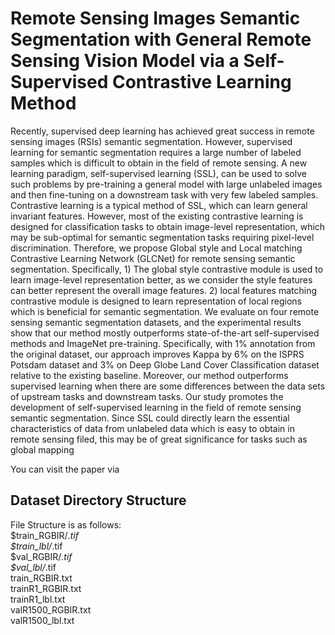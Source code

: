 Remote Sensing Images Semantic Segmentation with General Remote Sensing Vision Model via a Self-Supervised Contrastive Learning Method
====
Recently, supervised deep learning has achieved great success in remote sensing images (RSIs) semantic segmentation. However, supervised learning for semantic segmentation requires a large number of labeled samples which is difficult to obtain in the field of remote sensing. A new learning paradigm, self-supervised learning (SSL), can be used to solve such problems by pre-training a general model with large unlabeled images and then fine-tuning on a downstream task with very few labeled samples. Contrastive learning is a typical method of SSL, which can learn general invariant features. However, most of the existing contrastive learning is designed for classification tasks to obtain image-level representation, which may be sub-optimal for semantic segmentation tasks requiring pixel-level discrimination. Therefore, we propose Global style and Local matching Contrastive Learning Network (GLCNet) for remote sensing semantic segmentation. Specifically, 1) The global style contrastive module is used to learn image-level representation better, as we consider the style features can better represent the overall image features. 2) local features matching contrastive module is designed to learn representation of local regions which is beneficial for semantic segmentation. We evaluate on four remote sensing semantic segmentation datasets, and the experimental results show that our method mostly outperforms state-of-the-art self-supervised methods and ImageNet pre-training. Specifically, with 1% annotation from the original dataset, our approach improves Kappa by 6% on the ISPRS Potsdam dataset and 3% on Deep Globe Land Cover Classification dataset relative to the existing baseline. Moreover, our method outperforms supervised learning when there are some differences between the data sets of upstream tasks and downstream tasks. Our study promotes the development of self-supervised learning in the field of remote sensing semantic segmentation. Since SSL could directly learn the essential characteristics of data from unlabeled data which is easy to obtain in remote sensing filed, this may be of great significance for tasks such as global mapping

You can visit the paper via 

Dataset Directory Structure
-------
File Structure is as follows:   
                $train_RGBIR/*.tif     
                $train_lbl/*.tif     
                $val_RGBIR/*.tif      
                $val_lbl/*.tif    
                train_RGBIR.txt    
                trainR1_RGBIR.txt     
                trainR1_lbl.txt       
                valR1500_RGBIR.txt       
                valR1500_lbl.txt

